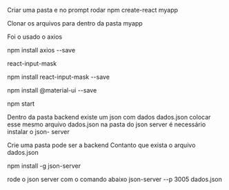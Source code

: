 Criar uma pasta e no prompt rodar npm create-react myapp

Clonar os arquivos para dentro da pasta myapp

Foi o usado o axios 

npm install axios --save

react-input-mask

npm install react-input-mask --save

npm install @material-ui --save

npm start

Dentro da pasta backend existe um json com dados dados.json
colocar esse mesmo arquivo dados.json na pasta do json server
é necessário instalar o json- server

Crie uma pasta pode ser a backend
Contanto que exista o arquivo dados.json

npm install -g json-server

rode o json server com o comando abaixo 
json-server --p 3005 dados.json

